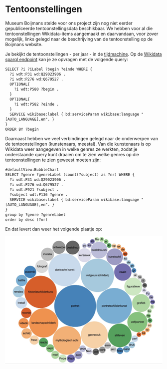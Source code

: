 # Tentoonstellingen

Museum Boijmans stelde voor ons project zijn nog niet eerder gepubliceerde tentoonstellingsdata beschikbaar. We hebben voor al die tentoonstellingen Wikidata-items aangemaakt en daarvandaan, voor zover mogelijk, links gelegd naar de beschrijving van de tentoonstelling op de Boijmans website. 

Je bekijkt de tentoonstellingen - per jaar - in de [tijdmachine](https://rotterdamspubliek.nl/tijdmachine/?year=1968). Op de [Wikidata sparql endpoint](https://query.wikidata.org/) kan je ze opvragen met de volgende query:

```
SELECT ?i ?iLabel ?begin ?einde WHERE {
  ?i wdt:P31 wd:Q29023906 .
  ?i wdt:P276 wd:Q679527 .
  OPTIONAL{
    ?i wdt:P580 ?begin .
  }
  OPTIONAL{
    ?i wdt:P582 ?einde .
  }
  SERVICE wikibase:label { bd:serviceParam wikibase:language "[AUTO_LANGUAGE],en". }
}
ORDER BY ?begin
```


Daarnaast hebben we veel verbindingen gelegd naar de onderwerpen van de tentoonstellingen (kunstenaars, meestal). Van die kunstenaars is op Wikidata weer aangegeven in welke genres ze werkten, zodat je onderstaande query kunt draaien om te zien welke genres op die tentoonstellingen te zien geweest moeten zijn:

```
#defaultView:BubbleChart
SELECT ?genre ?genreLabel (count(?subject) as ?nr) WHERE {
  ?i wdt:P31 wd:Q29023906 .
  ?i wdt:P276 wd:Q679527 .
  ?i wdt:P921 ?subject .
  ?subject wdt:P136 ?genre .
  SERVICE wikibase:label { bd:serviceParam wikibase:language "[AUTO_LANGUAGE],en". }
}
group by ?genre ?genreLabel
order by desc (?nr)
```

En dat levert dan weer het volgende plaatje op:



![tentoonstellingen](imgs/genres.jpg)